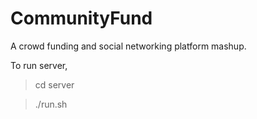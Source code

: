 # CommunityFund
A crowd funding and social networking platform mashup.

To run server,
>	cd server

>	./run.sh

